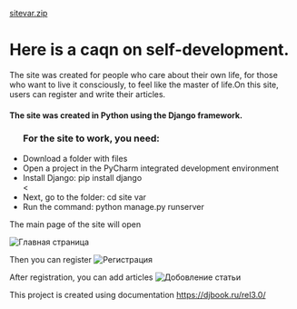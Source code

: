 [sitevar.zip](https://github.com/Keiht30/-/files/7660475/sitevar.zip)
<h1>Here is a caqn on self-development.</h1>
<p>The site was created for people who care about their own life, for those who want to live it consciously, to feel like the master of life.On this site, users can register and write their articles.</p>
<h4>The site was created in Python using the Django framework.</h4>

<ul><h3>For the site to work, you need:</h3>
<li>Download a folder with files</li>
<li>Open a project in the PyCharm integrated development environment </li>
<li>Install Django: pip install django </li>
< <li>Next, go to the folder: cd site var </li>
<li>Run the command: python manage.py runserver </li>
</ul>
The main page of the site will open

![Главная страница](https://user-images.githubusercontent.com/89240478/144841202-6502162e-cf8e-404b-812c-dacb40826c2e.png)

Then you can register
![Регистрация](https://user-images.githubusercontent.com/89240478/144841310-92cdbda3-5040-4757-a77e-e6708f25f3ba.png)

After registration, you can add articles
![Добовление статьи](https://user-images.githubusercontent.com/89240478/144841419-4a50b024-c091-40d2-863f-601ffcffbcc5.png)

This project is created using documentation https://djbook.ru/rel3.0/ 

